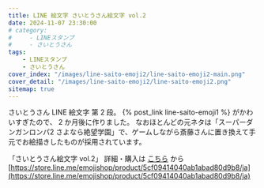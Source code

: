 ```yaml
---
title: LINE 絵文字 さいとうさん絵文字 vol.2
date: 2024-11-07 23:30:00
# category:
#     - LINEスタンプ
#     - さいとうさん
tags:
    - LINEスタンプ
    - さいとうさん
cover_index: "/images/line-saito-emoji2/line-saito-emoji2-main.png"
cover_detail: "/images/line-saito-emoji2/line-saito-emoji2.png"
sitemap: true
---
```


さいとうさん LINE 絵文字 第 2 段。
{% post_link line-saito-emoji1 %} がかわいすぎたので、 2 か月後に作りました。
なおほとんどの元ネタは「スーパーダンガンロンパ2 さよなら絶望学園」で、ゲームしながら斎藤さんに置き換えて手元でお絵描きしたものが採用されています。

「さいとうさん絵文字 vol.2」
詳細・購入は [こちら](https://store.line.me/emojishop/product/5cf09414040ab1abad80d9b8/ja) から
[https://store.line.me/emojishop/product/5cf09414040ab1abad80d9b8/ja](https://store.line.me/emojishop/product/5cf09414040ab1abad80d9b8/ja)
